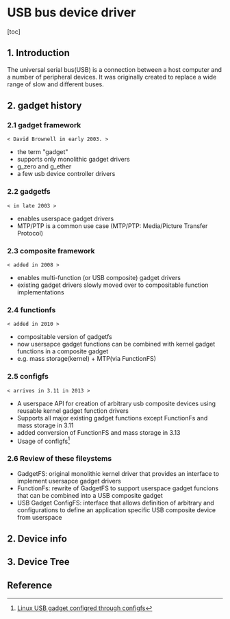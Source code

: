 # USB bus device driver
[toc]

## 1. Introduction
The universal serial bus(USB) is a connection between a host computer and a number of peripheral devices. It was originally created to replace a wide range of slow and different buses.

## 2. gadget history
### 2.1 gadget framework
	< David Brownell in early 2003. >
+ the term "gadget"
+ supports only monolithic gadget drivers
+ g_zero and g_ether
+ a few usb device controller drivers

### 2.2 gadgetfs
	< in late 2003 >
+ enables userspace gadget drivers
+ MTP/PTP is a common use case (MTP/PTP: Media/Picture Transfer Protocol)

### 2.3 composite framework
	< added in 2008 >
+ enables multi-function (or USB composite) gadget drivers
+ existing gadget drivers slowly moved over to compositable function implementations

### 2.4 functionfs
	< added in 2010 >
+ compositable version of gadgetfs
+ now usersapce gadget functions can be combined with kernel gadget functions in a composite gadget
+ e.g. mass storage(kernel) + MTP(via FunctionFS)

### 2.5 configfs
	< arrives in 3.11 in 2013 >
+ A userspace API for creation of arbitrary usb composite devices using reusable kernel gadget function drivers
+ Supports all major existing gadget functions except FunctionFs and mass storage in 3.11
+ added conversion of FunctionFS and mass storage in 3.13
+ Usage of configfs[^2]

### 2.6 Review of these fileystems
+ GadgetFS: original monolithic kernel driver that provides an interface to implement usersapce gadget drivers
+ FunctionFs: rewrite of GadgetFS to support userspace gadget funcions that can be combined into a USB composite gadget
+ USB Gadget ConfigFS: interface that allows definition of arbitrary and configurations to define an application specific USB composite device from userspace

## 2. Device info

## 3. Device Tree

## Reference
[^1]:[The USB composite framework](lwn.net/Articles/395712)
[^2]:[Linux USB gadget configred through configfs](https://www.kernel.org/doc/Documentation/usb/gadget_configfs.txt)
